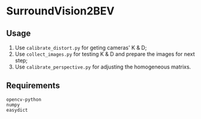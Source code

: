 # SurroundVision2BEV

## Usage
1. Use `calibrate_distort.py` for geting cameras' K & D;
2. Use `collect_images.py` for testing K & D and prepare the images for next step; 
3. Use `calibrate_perspective.py` for adjusting the homogeneous matrixs.

## Requirements
```
opencv-python
numpy
easydict
```
